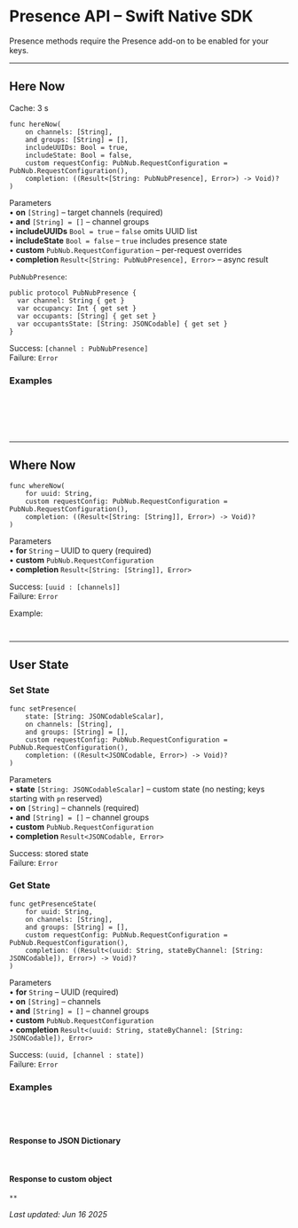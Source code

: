 # Presence API – Swift Native SDK

Presence methods require the Presence add-on to be enabled for your keys.

---

## Here Now

Cache: 3 s

```
func hereNow(
    on channels: [String],
    and groups: [String] = [],
    includeUUIDs: Bool = true,
    includeState: Bool = false,
    custom requestConfig: PubNub.RequestConfiguration = PubNub.RequestConfiguration(),
    completion: ((Result<[String: PubNubPresence], Error>) -> Void)?
)
```

Parameters  
• **on** `[String]` – target channels (required)  
• **and** `[String] = []` – channel groups  
• **includeUUIDs** `Bool = true` – `false` omits UUID list  
• **includeState** `Bool = false` – `true` includes presence state  
• **custom** `PubNub.RequestConfiguration` – per-request overrides  
• **completion** `Result<[String: PubNubPresence], Error>` – async result  

`PubNubPresence`:

```
public protocol PubNubPresence {
  var channel: String { get }
  var occupancy: Int { get set }
  var occupants: [String] { get set }
  var occupantsState: [String: JSONCodable] { get set }
}
```

Success: `[channel : PubNubPresence]`  
Failure: `Error`

### Examples

```
  
```

```
  
```

```
  
```

---

## Where Now

```
func whereNow(
    for uuid: String,
    custom requestConfig: PubNub.RequestConfiguration = PubNub.RequestConfiguration(),
    completion: ((Result<[String: [String]], Error>) -> Void)?
)
```

Parameters  
• **for** `String` – UUID to query (required)  
• **custom** `PubNub.RequestConfiguration`  
• **completion** `Result<[String: [String]], Error>`  

Success: `[uuid : [channels]]`  
Failure: `Error`

Example:

```
  
```

---

## User State

### Set State

```
func setPresence(
    state: [String: JSONCodableScalar],
    on channels: [String],
    and groups: [String] = [],
    custom requestConfig: PubNub.RequestConfiguration = PubNub.RequestConfiguration(),
    completion: ((Result<JSONCodable, Error>) -> Void)?
)
```

Parameters  
• **state** `[String: JSONCodableScalar]` – custom state (no nesting; keys starting with `pn` reserved)  
• **on** `[String]` – channels (required)  
• **and** `[String] = []` – channel groups  
• **custom** `PubNub.RequestConfiguration`  
• **completion** `Result<JSONCodable, Error>`  

Success: stored state  
Failure: `Error`

### Get State

```
func getPresenceState(
    for uuid: String,
    on channels: [String],
    and groups: [String] = [],
    custom requestConfig: PubNub.RequestConfiguration = PubNub.RequestConfiguration(),
    completion: ((Result<(uuid: String, stateByChannel: [String: JSONCodable]), Error>) -> Void)?
)
```

Parameters  
• **for** `String` – UUID (required)  
• **on** `[String]` – channels  
• **and** `[String] = []` – channel groups  
• **custom** `PubNub.RequestConfiguration`  
• **completion** `Result<(uuid: String, stateByChannel: [String: JSONCodable]), Error>`  

Success: `(uuid, [channel : state])`  
Failure: `Error`

### Examples

```
  
```

```
  
```

#### Response to JSON Dictionary

```
  
```

#### Response to custom object

```
**
```

_Last updated: Jun 16 2025_